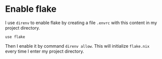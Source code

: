 # Enable flake

I use `direnv` to enable flake by creating a file `.envrc` with this content in my project directory.

```envrc
use flake
```

Then I enable it by command `direnv allow`. This will initialize `flake.nix` every time I enter my project directory.